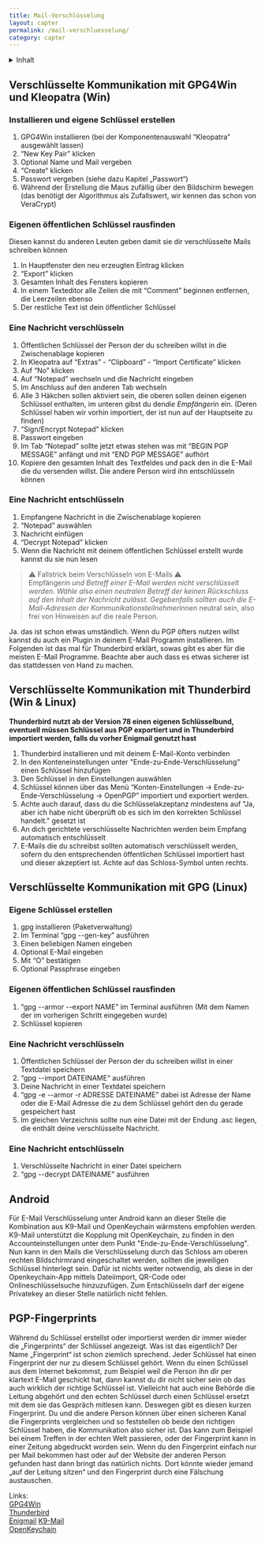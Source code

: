 ```yaml
---
title: Mail-Verschlüsselung
layout: capter
permalink: /mail-verschluesselung/
category: capter
---
```


<details markdown="block">
  <summary>
    Inhalt
  </summary>
* TOC
{:toc}
</details>

## Verschlüsselte Kommunikation mit GPG4Win und Kleopatra (Win)

### Installieren und eigene Schlüssel erstellen
1. GPG4Win installieren (bei der Komponentenauswahl “Kleopatra” ausgewählt lassen)
2. “New Key Pair” klicken
3. Optional Name und Mail vergeben
4. “Create“ klicken
5. Passwort vergeben (siehe dazu Kapitel „Passwort“)
6. Während der Erstellung die Maus zufällig über den Bildschirm bewegen (das benötigt der Algorithmus als Zufallswert, wir kennen das schon von VeraCrypt)

### Eigenen öffentlichen Schlüssel rausfinden
Diesen kannst du anderen Leuten geben damit sie dir verschlüsselte Mails schreiben können
1. In Hauptfenster den neu erzeugten Eintrag klicken
2. “Export” klicken
3. Gesamten Inhalt des Fensters kopieren
4. In einem Texteditor alle Zeilen die mit “Comment” beginnen entfernen, die Leerzeilen ebenso
5. Der restliche Text ist dein öffentlicher Schlüssel 

### Eine Nachricht verschlüsseln
1. Öffentlichen Schlüssel der Person der du schreiben willst in die Zwischenablage kopieren
2. In Kleopatra auf “Extras” - “Clipboard” - “Import Certificate” klicken
3. Auf “No” klicken
4. Auf “Notepad” wechseln und die Nachricht eingeben
5. Im Anschluss auf den anderen Tab wechseln
6. Alle 3 Häkchen sollen aktiviert sein, die oberen sollen deinen eigenen Schlüssel enthalten, im unteren gibst du den*die Empfänger*in ein. 
(Deren Schlüssel haben wir vorhin importiert, der ist nun auf der Hauptseite zu finden)
7. “Sign/Encrypt Notepad” klicken
8. Passwort eingeben
9. Im Tab “Notepad” sollte jetzt etwas stehen was mit “BEGIN PGP MESSAGE” anfängt und mit “END PGP MESSAGE” aufhört
10. Kopiere den gesamten Inhalt des Textfeldes und pack den in die E-Mail die du versenden willst. Die andere Person wird ihn entschlüsseln können 

### Eine Nachricht entschlüsseln
1. Empfangene Nachricht in die Zwischenablage kopieren
2. “Notepad” auswählen
3. Nachricht einfügen
4. “Decrypt Notepad” klicken
5. Wenn die Nachricht mit deinem öffentlichen Schlüssel erstellt wurde kannst du sie nun lesen


> ⚠ Fallstrick beim Verschlüsseln von E-Mails ⚠<br>
> Empfänger*in und Betreff einer E-Mail werden nicht verschlüsselt werden. Wähle also einen neutralen Betreff der keinen Rückschluss auf den Inhalt der Nachricht zulässt. Gegebenfalls sollten auch die E-Mail-Adressen der Kommunikationsteilnehmer*innen neutral sein, also frei von Hinweisen auf die reale Person.


Ja. das ist schon etwas umständlich. Wenn du PGP öfters nutzen willst kannst du auch ein Plugin in deinem E-Mail Programm installieren. Im Folgenden ist das mal für Thunderbird erklärt, sowas gibt es aber für die meisten E-Mail Programme. Beachte aber auch dass es etwas sicherer ist das stattdessen von Hand zu machen.

## Verschlüsselte Kommunikation mit Thunderbird (Win & Linux)
**Thunderbird nutzt ab der Version 78 einen eigenen Schlüsselbund, eventuell müssen Schlüssel aus PGP exportiert und in Thunderbird importiert werden, falls du vorher Enigmail genutzt hast**
1. Thunderbird installieren und mit deinem E-Mail-Konto verbinden
2. In den Konteneinstellungen unter "Ende-zu-Ende-Verschlüsselung" einen Schlüssel hinzufügen
3. Den Schlüssel in den Einstellungen auswählen
4. Schlüssel können über das Menü “Konten-Einstellungen -> Ende-zu-Ende-Verschlüsselung -> OpenPGP” importiert und exportiert werden.
5. Achte auch darauf, dass du die Schlüsselakzeptanz mindestens auf "Ja, aber ich habe nicht überprüft ob es sich im den korrekten Schlüssel handelt." gesetzt ist
6. An dich gerichtete verschlüsselte Nachrichten werden beim Empfang automatisch entschlüsselt
7. E-Mails die du schreibst sollten automatisch verschlüsselt werden, sofern du den entsprechenden öffentlichen Schlüssel importiert hast und dieser akzeptiert ist. Achte auf das Schloss-Symbol unten rechts.

## Verschlüsselte Kommunikation mit GPG (Linux)

### Eigene Schlüssel erstellen
1. gpg installieren (Paketverwaltung)
2. Im Terminal “gpg --gen-key” ausführen
3. Einen beliebigen Namen eingeben
4. Optional E-Mail eingeben
5. Mit “O” bestätigen
6. Optional Passphrase eingeben

### Eigenen öffentlichen Schlüssel rausfinden
1. “gpg --armor --export NAME” im Terminal ausführen (Mit dem Namen der im vorherigen Schritt eingegeben wurde)
2. Schlüssel kopieren

### Eine Nachricht verschlüsseln
1. Öffentlichen Schlüssel der Person der du schreiben willst in einer Textdatei speichern
2. “gpg --import DATEINAME“ ausführen
3. Deine Nachricht in einer Textdatei speichern
4. “gpg -e --armor -r ADRESSE DATEINAME” dabei ist Adresse der Name oder die E-Mail Adresse die zu dem Schlüssel gehört den du gerade gespeichert hast 
5. Im gleichen Verzeichnis sollte nun eine Datei mit der Endung .asc liegen, die enthält deine verschlüsselte Nachricht.

### Eine Nachricht entschlüsseln
1. Verschlüsselte Nachricht in einer Datei speichern
2. “gpg --decrypt DATEINAME” ausführen

## Android
Für E-Mail Verschlüsselung unter Android kann an dieser Stelle die Kombination aus K9-Mail und OpenKeychain wärmstens empfohlen werden.
K9-Mail unterstützt die Kopplung mit OpenKeychain, zu finden in den Accounteinstellungen unter dem Punkt "Ende-zu-Ende-Verschlüsselung". Nun kann in den Mails die Verschlüsselung durch das Schloss am oberen rechten Bildschirmrand eingeschaltet werden, sollten die jeweiligen Schlüssel hinterlegt sein.
Dafür ist nichts weiter notwendig, als diese in der Openkeychain-App mittels Dateiimport, QR-Code oder Onlineschlüsselsuche hinzuzufügen. Zum Entschlüsseln darf der eigene Privatekey an dieser Stelle natürlich nicht fehlen.

## PGP-Fingerprints

Während du Schlüssel erstellst oder importierst werden dir immer wieder die „Fingerprints“ der Schlüssel angezeigt. Was ist das eigentlich? Der Name „Fingerprint“ ist schon ziemlich sprechend. Jeder Schlüssel hat einen Fingerprint der nur zu diesem Schlüssel gehört. Wenn du einen Schlüssel aus dem Internet bekommst, zum Beispiel weil die Person ihn dir per klartext E-Mail geschickt hat, dann kannst du dir nicht sicher sein ob das auch wirklich der richtige Schlüssel ist. Vielleicht hat auch eine Behörde die Leitung abgehört und den echten Schlüssel durch einen Schlüssel ersetzt mit dem sie das Gespräch mitlesen kann. Deswegen gibt es diesen kurzen Fingerprint.
Du und die andere Person können über einen sicheren Kanal die Fingerprints vergleichen und so feststellen ob beide den richtigen Schlüssel haben, die Kommunikation also sicher ist. Das kann zum Beispiel bei einem Treffen in der echten Welt passieren, oder der Fingerprint kann in einer Zeitung abgedruckt worden sein. Wenn du den Fingerprint einfach nur per Mail bekommen hast oder auf der Website der anderen Person gefunden hast dann bringt das natürlich nichts. Dort könnte wieder jemand „auf der Leitung sitzen“ und den Fingerprint durch eine Fälschung austauschen.

Links:<br>
[GPG4Win](https://www.gpg4win.org/)<br>
[Thunderbird](https://www.thunderbird.net/de/)<br>
[Enigmail](https://enigmail.net/)
[K9-Mail](https://k9mail.app/)<br>
[OpenKeychain](https://www.openkeychain.org/)
